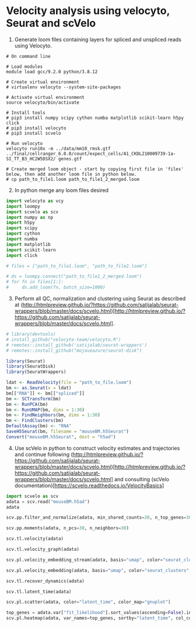 # Velocity analysis using velocyto, Seurat and scVelo

1. Generate loom files containing layers for spliced and unspliced reads using Velocyto.

  ```
  # On command line
  
  # Load modules
  module load gcc/9.2.0 python/3.8.12
  
  # Create virtual environment
  # virtualenv velocyto --system-site-packages
  
  # Activate virtual environment
  source velocyto/bin/activate

  # Install tools
  # pip3 install numpy scipy cython numba matplotlib scikit-learn h5py click
  # pip3 install velocyto
  # pip3 install scvelo
  
  # Run velocyto
  velocyto run10x -m ../data/mm10_rmsk.gtf ../final/cellranger_6.0.0/count/expect_cells/A1_CKDL210009739-1a-SI_TT_B3_HC2W5DSX2/ genes.gtf
  
  # Create merged loom object - start by copying first file in 'files' below, then add another loom file in python below.
  # cp path_to_file1.loom path_to_file1_2_merged.loom
  ```

2. In python merge any loom files desired

  ```python
  import velocyto as vcy
  import loompy
  import scvelo as scv
  import numpy as np
  import h5py
  import scipy
  import cython
  import numba
  import matplotlib
  import scikit-learn
  import click
  
  # files = ["path_to_file1.loom", "path_to_file2.loom"]

  # ds = loompy.connect("path_to_file1_2_merged.loom")
  # for fn in files[1:]:
  #     ds.add_loom(fn, batch_size=1000)
  ```
  
3. Perform all QC, normalization and clustering using Seurat as described at (http://htmlpreview.github.io/?https://github.com/satijalab/seurat-wrappers/blob/master/docs/scvelo.html)[http://htmlpreview.github.io/?https://github.com/satijalab/seurat-wrappers/blob/master/docs/scvelo.html]. 

  ```r
  # library(devtools)
  # install_github("velocyto-team/velocyto.R")   
  # remotes::install_github('satijalab/seurat-wrappers')
  # remotes::install_github("mojaveazure/seurat-disk")
  
  library(Seurat)
  library(SeuratDisk)
  library(SeuratWrappers)
  
  ldat <- ReadVelocity(file = "path_to_file.loom")
  bm <- as.Seurat(x = ldat)
  bm[["RNA"]] <- bm[["spliced"]]
  bm <- SCTransform(bm)
  bm <- RunPCA(bm)
  bm <- RunUMAP(bm, dims = 1:30)
  bm <- FindNeighbors(bm, dims = 1:30)
  bm <- FindClusters(bm)
  DefaultAssay(bm) <- "RNA"
  SaveH5Seurat(bm, filename = "mouseBM.h5Seurat")
  Convert("mouseBM.h5Seurat", dest = "h5ad")
  ```
  
4. Use scVelo in python to construct velocity estimates and trajectories and continue following (http://htmlpreview.github.io/?https://github.com/satijalab/seurat-wrappers/blob/master/docs/scvelo.html)[http://htmlpreview.github.io/?https://github.com/satijalab/seurat-wrappers/blob/master/docs/scvelo.html] and consulting (scVelo documentation)[https://scvelo.readthedocs.io/VelocityBasics]

  ```python
  import scvelo as scv
  adata = scv.read("mouseBM.h5ad")
  adata
  
  scv.pp.filter_and_normalize(adata, min_shared_counts=20, n_top_genes=3000)
  
  scv.pp.moments(adata, n_pcs=30, n_neighbors=30)
  
  scv.tl.velocity(adata)
  
  scv.tl.velocity_graph(adata)
  
  scv.pl.velocity_embedding_stream(adata, basis="umap", color="seurat_clusters")
  
  scv.pl.velocity_embedding(adata, basis="umap", color="seurat_clusters", arrow_length=3, arrow_size=2, dpi=120)
  
  scv.tl.recover_dynamics(adata)
  
  scv.tl.latent_time(adata)
  
  scv.pl.scatter(adata, color="latent_time", color_map="gnuplot")
  
  top_genes = adata.var["fit_likelihood"].sort_values(ascending=False).index[:300]
  scv.pl.heatmap(adata, var_names=top_genes, sortby="latent_time", col_color="seurat_clusters", n_convolve=100)
  ```
